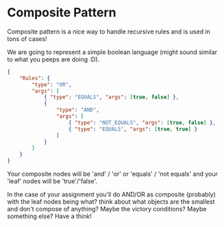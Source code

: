 # Composite Pattern

Composite pattern is a nice way to handle recursive rules and is used in tons of cases!

We are going to represent a simple boolean language (might sound similar to what you peeps are doing :D).

```json
{
    "Rules": {
        "type": "OR",
        "args": [
            { "type": "EQUALS", "args": [true, false] },
            {
                "type": "AND",
                "args": [
                    { "type": "NOT_EQUALS", "args": [true, false] },
                    { "type": "EQUALS", "args": [true, true] }
                ]
            }
        ]
    }
}
```

Your composite nodes will be 'and' / 'or' or 'equals' / 'not equals' and your 'leaf' nodes will be 'true'/'false'.

In the case of your assignment you'll do AND/OR as composite (probably) with the leaf nodes being what?  think about what objects are the smallest and don't compose of anything?  Maybe the victory conditions?  Maybe something else?  Have a think!

